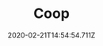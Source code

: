 ---
templateKey: blog-post
title: Coop
type: building
description: Houses 4 coop-dwelling animals.
featuredpost: false
date: 2020-02-21T14:54:54.711Z
featuredimage: /img/Coop.png
cost: 4000
footprint: 6x3
source: Robin
tags:
  - Wood (300)
  - Stone (100)
---